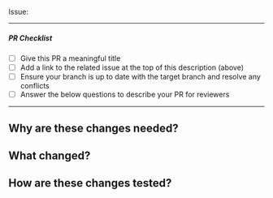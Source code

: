<!-- Add a link to the related issue here, e.g. #1234 -->
Issue:

---

<!-- Complete these steps to start getting this PR reviewed -->
##### PR Checklist
- [ ] Give this PR a meaningful title
- [ ] Add a link to the related issue at the top of this description (above)
- [ ] Ensure your branch is up to date with the target branch and resolve any conflicts
- [ ] Answer the below questions to describe your PR for reviewers

---

<!-- Answer these questions to describe the PR for reviewers -->

## Why are these changes needed?
<!-- Give context for reviewers who might not be familiar with the issue -->


## What changed?
<!-- Tell reviewers what to expect to see in your changeset, and include screenshots for any front-end/visual changes (do not upload PHI or secrets in screenshots) -->


## How are these changes tested?
<!-- Explain how you verified these changes (unit/integration tests? manual verification?) and describe how the reviewers can verify the changes themselves (how to run the tests, what to look for in manual checks) - including regression of existing code (e.g. do all previously existing unit tests still pass?) -->
